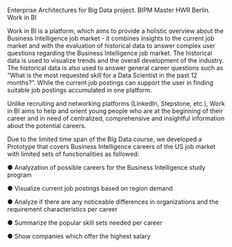 Enterprise Architectures for Big Data project. BIPM Master HWR Berlin. Work in BI

Work in BI is a platform, which aims to provide a holistic overview about the Business
Intelligence job market - it combines insights to the current job market and with the
evaluation of historical data to answer complex user questions regarding the Business
Intelligence job market. The historical data is used to visualize trends and the overall
development of the industry. The historical data is also used to answer general career
questions such as “What is the most requested skill for a Data Scientist in the past 12
months?”. While the current job postings can support the user in finding suitable job postings
accumulated in one platform.

Unlike recruiting and networking platforms (LinkedIn, Stepstone, etc.), Work in BI aims to
help and orient young people who are at the beginning of their career and in need of
centralized, comprehensive and insightful information about the potential careers.

Due to the limited time span of the Big Data course, we developed a Prototype that covers
Business Intelligence careers of the US job market with limited sets of functionalities as
followed:

● Analyzation of possible careers for the Business Intelligence study program

● Visualize current job postings based on region demand

● Analyze if there are any noticeable differences in organizations and the requirement
characteristics per career

● Summarize the popular skill sets needed per career

● Show companies which offer the highest salary
